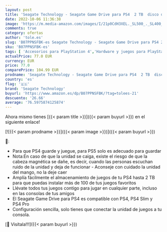 ```yaml
---
layout: post
title: 'Seagate Technology - Seagate Game Drive para PS4  2 TB  disco duro externo portátil  compatible con PS4 y PS5  STGD2000200   negro'
date: 2022-10-06 11:36:38
image: 'https://m.media-amazon.com/images/I/21p0CdH3XEL._SL500_._SL400_.jpg'
comments: true
category: ofertas
author: 'tole.es'
slug: 'B07PPNSFBK-es Seagate Technology - Seagate Game Drive para PS4 2 TB...'
sku: 'B07PPNSFBK-es'
tags: [ 'Accesorios para PlayStation 4','Hardware y juegos para PlayStation 4','Hardware y juegos para PlayStation 5','Memoria para PlayStation 4','Videojuegos','ps4','ps5','seagate technology','🇪🇸', ]
actualPrice: 77.0 EUR
currency: EUR
price: 77.0
comparePrice: 104.99 EUR
prodname: 'Seagate Technology - Seagate Game Drive para PS4  2 TB  disco duro externo portátil  compatible con PS4 y PS5  STGD2000200   negro'
country: 'es'
flag: '🇪🇸'
brand: 'Seagate Technology'
buyurl: 'https://www.amazon.es/dp/B07PPNSFBK/?tag=tolees-21'
descuento: '26.66'
average: '76.5975874125874'
---
```


Ahora mismo tienes [{{< param title >}}]({{< param buyurl >}}) en el siguiente enlace!

[![{{< param prodname >}}]({{< param image >}})]({{< param buyurl >}})

🔎:

- Para que PS4 guarde y juegue, para PS5 solo es adecuado para guardar
- Nota:En caso de que la unidad se caiga, existe el riesgo de que la cabeza magnética se dañe, es decir, cuando las personas escuchan ruido de la unidad y deja de funcionar - Aconseje con cuidado la unidad del mango, no la deje caer
- Amplía fácilmente el almacenamiento de juegos de tu PS4 hasta 2 TB para que puedas instalar más de 100 de tus juegos favoritos
- Llévate todos tus juegos contigo para jugar en cualquier parte, incluso en las consolas de tus amigos
- El Seagate Game Drive para PS4 es compatible con PS4, PS4 Slim y PS4 Pro
- Configuración sencilla, solo tienes que conectar la unidad de juegos a tu consola.

[🛒 Visítala!!!]({{< param buyurl >}})
